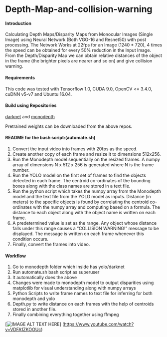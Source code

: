 # Depth-Map-and-collision-warning

####  Introduction

Calculating Depth Maps/Disparity Maps from Monocular Images (Single Image)
using Neural Network (Both VGG-16 and Resnet50) with post processing. The
Network Works at 22fps for an Image (1240 * 720), 4 times the speed can be
obtained for every 50% reduction in the Input Image. From the Depth/Disparity Map
we can obtain relative distances of the object in the frame (the brighter pixels are
nearer and so on) and give collision warning.

#### Requirements 

This code was tested with Tensorflow 1.0, CUDA 9.0, OpenCV <= 3.4.0, cuDNN v5-v7 and Ubuntu 16.04.

#### Build using Repositories

[darknet](https://github.com/AlexeyAB/darknet) and [monodepth](https://github.com/mrharicot/monodepth#training)

Pretrained weights can be downloaded from the above repos.


#### README for the bash script:(automate.sh)

1. Convert the input video into frames with 20fps as the speed.
2. Create another copy of each frame and resize it to dimensions 512x256.
3. Run the Monodepth model sequentially on the resized frames. A numpy array of
dimensions N x 512 x 256 is generated where N is the frame number.
4. Run the YOLO model on the first set of frames to find the objects detected in
each frame. The centroid co-ordinates of the bounding boxes along with the class
names are stored in a text file.
5. Run the python script which takes the numpy array from the Monodepth model
and the text file from the YOLO model as inputs. Distance (in meters) to the
specific objects is found by correlating the centroid co-ordinates with the numpy
array and computing based on a formula. The distance to each object along with
the object name is written on each frame.
6. A predetermined value is set as the range. Any object whose distance falls under
this range causes a “COLLISION WARNING!” message to be displayed. The
message is written on each frame whenever this condition occurs.
7. Finally, convert the frames into video.

#### Workflow

1) Go to monodepth folder which inside has yolo/darknet
2) Run automate.sh bash script as superuser
3) It automatically does the above
4) Changes were made to monodepth model to output disparities using matplotlib
for visual understanding along with numpy arrays
5) Python Scripts to write frame names to text file for inferring for both monodepth
and yolo
6) Depth.py to write distance on each frames with the help of centroids stored in
another file.
7) Finally combining everything together using ffmpeg




[![IMAGE ALT TEXT HERE](https://img.youtube.com/vi/VDFA1ZKOOUc/0.jpg)]
(https://www.youtube.com/watch?v=VDFA1ZKOOUc)
